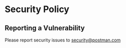 # Security Policy

## Reporting a Vulnerability

Please report security issues to security@postman.com
